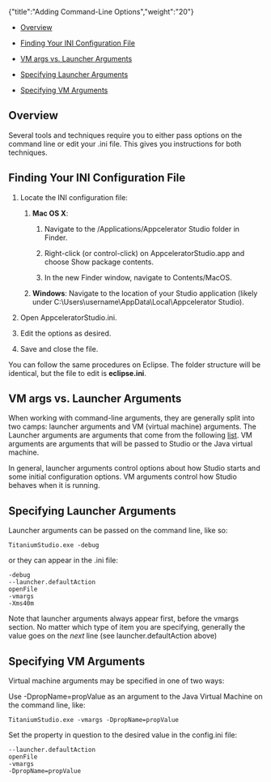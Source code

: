 {"title":"Adding Command-Line Options","weight":"20"}

* [Overview](#overview)

* [Finding Your INI Configuration File](#finding-your-ini-configuration-file)

* [VM args vs. Launcher Arguments](#vm-args-vs.-launcher-arguments)

* [Specifying Launcher Arguments](#specifying-launcher-arguments)

* [Specifying VM Arguments](#specifying-vm-arguments)

## Overview

Several tools and techniques require you to either pass options on the command line or edit your .ini file. This gives you instructions for both techniques.

## Finding Your INI Configuration File

1. Locate the INI configuration file:

    1. **Mac OS X**:

        1. Navigate to the /Applications/Appcelerator Studio folder in Finder.

        2. Right-click (or control-click) on AppceleratorStudio.app and choose Show package contents.

        3. In the new Finder window, navigate to Contents/MacOS.

    2. **Windows**: Navigate to the location of your Studio application (likely under C:\\Users\\username\\AppData\\Local\\Appcelerator Studio).

2. Open AppceleratorStudio.ini.

3. Edit the options as desired.

4. Save and close the file.

You can follow the same procedures on Eclipse. The folder structure will be identical, but the file to edit is **eclipse.ini**.

## VM args vs. Launcher Arguments

When working with command-line arguments, they are generally split into two camps: launcher arguments and VM (virtual machine) arguments. The Launcher arguments are arguments that come from the following [list](http://help.eclipse.org/indigo/index.jsp?topic=/org.eclipse.platform.doc.isv/reference/misc/runtime-options.html). VM arguments are arguments that will be passed to Studio or the Java virtual machine.

In general, launcher arguments control options about how Studio starts and some initial configuration options. VM arguments control how Studio behaves when it is running.

## Specifying Launcher Arguments

Launcher arguments can be passed on the command line, like so:

```
TitaniumStudio.exe -debug
```

or they can appear in the .ini file:

```
-debug
--launcher.defaultAction
openFile
-vmargs
-Xms40m
```

Note that launcher arguments always appear first, before the vmargs section. No matter which type of item you are specifying, generally the value goes on the _next_ line (see launcher.defaultAction above)

## Specifying VM Arguments

Virtual machine arguments may be specified in one of two ways:

Use -DpropName=propValue as an argument to the Java Virtual Machine on the command line, like:

```
TitaniumStudio.exe -vmargs -DpropName=propValue
```

Set the property in question to the desired value in the config.ini file:

```
--launcher.defaultAction
openFile
-vmargs
-DpropName=propValue
```
